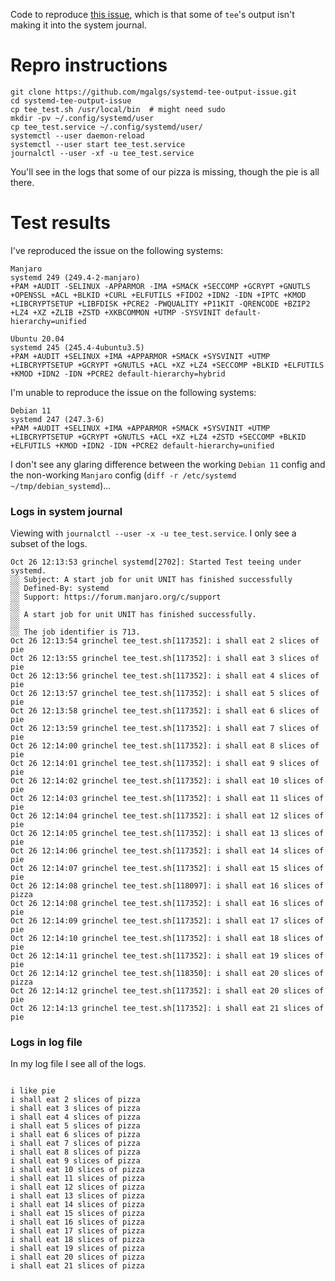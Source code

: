 Code to reproduce [this issue](https://serverfault.com/q/1081172/66928),
which is that some of `tee`'s output isn't making it into the system
journal.

# Repro instructions

```
git clone https://github.com/mgalgs/systemd-tee-output-issue.git
cd systemd-tee-output-issue
cp tee_test.sh /usr/local/bin  # might need sudo
mkdir -pv ~/.config/systemd/user
cp tee_test.service ~/.config/systemd/user/
systemctl --user daemon-reload
systemctl --user start tee_test.service
journalctl --user -xf -u tee_test.service
```

You'll see in the logs that some of our pizza is missing, though the pie is
all there.

# Test results

I've reproduced the issue on the following systems:

```
Manjaro
systemd 249 (249.4-2-manjaro)
+PAM +AUDIT -SELINUX -APPARMOR -IMA +SMACK +SECCOMP +GCRYPT +GNUTLS +OPENSSL +ACL +BLKID +CURL +ELFUTILS +FIDO2 +IDN2 -IDN +IPTC +KMOD +LIBCRYPTSETUP +LIBFDISK +PCRE2 -PWQUALITY +P11KIT -QRENCODE +BZIP2 +LZ4 +XZ +ZLIB +ZSTD +XKBCOMMON +UTMP -SYSVINIT default-hierarchy=unified

Ubuntu 20.04
systemd 245 (245.4-4ubuntu3.5)
+PAM +AUDIT +SELINUX +IMA +APPARMOR +SMACK +SYSVINIT +UTMP +LIBCRYPTSETUP +GCRYPT +GNUTLS +ACL +XZ +LZ4 +SECCOMP +BLKID +ELFUTILS +KMOD +IDN2 -IDN +PCRE2 default-hierarchy=hybrid
```

I'm unable to reproduce the issue on the following systems:

```
Debian 11
systemd 247 (247.3-6)
+PAM +AUDIT +SELINUX +IMA +APPARMOR +SMACK +SYSVINIT +UTMP +LIBCRYPTSETUP +GCRYPT +GNUTLS +ACL +XZ +LZ4 +ZSTD +SECCOMP +BLKID +ELFUTILS +KMOD +IDN2 -IDN +PCRE2 default-hierarchy=unified
```

I don't see any glaring difference between the working `Debian 11` config
and the non-working `Manjaro` config (`diff -r /etc/systemd ~/tmp/debian_systemd`)...

### Logs in system journal

Viewing with `journalctl --user -x -u tee_test.service`. I only see a subset of the logs.

```
Oct 26 12:13:53 grinchel systemd[2702]: Started Test teeing under systemd.
░░ Subject: A start job for unit UNIT has finished successfully
░░ Defined-By: systemd
░░ Support: https://forum.manjaro.org/c/support
░░
░░ A start job for unit UNIT has finished successfully.
░░
░░ The job identifier is 713.
Oct 26 12:13:54 grinchel tee_test.sh[117352]: i shall eat 2 slices of pie
Oct 26 12:13:55 grinchel tee_test.sh[117352]: i shall eat 3 slices of pie
Oct 26 12:13:56 grinchel tee_test.sh[117352]: i shall eat 4 slices of pie
Oct 26 12:13:57 grinchel tee_test.sh[117352]: i shall eat 5 slices of pie
Oct 26 12:13:58 grinchel tee_test.sh[117352]: i shall eat 6 slices of pie
Oct 26 12:13:59 grinchel tee_test.sh[117352]: i shall eat 7 slices of pie
Oct 26 12:14:00 grinchel tee_test.sh[117352]: i shall eat 8 slices of pie
Oct 26 12:14:01 grinchel tee_test.sh[117352]: i shall eat 9 slices of pie
Oct 26 12:14:02 grinchel tee_test.sh[117352]: i shall eat 10 slices of pie
Oct 26 12:14:03 grinchel tee_test.sh[117352]: i shall eat 11 slices of pie
Oct 26 12:14:04 grinchel tee_test.sh[117352]: i shall eat 12 slices of pie
Oct 26 12:14:05 grinchel tee_test.sh[117352]: i shall eat 13 slices of pie
Oct 26 12:14:06 grinchel tee_test.sh[117352]: i shall eat 14 slices of pie
Oct 26 12:14:07 grinchel tee_test.sh[117352]: i shall eat 15 slices of pie
Oct 26 12:14:08 grinchel tee_test.sh[118097]: i shall eat 16 slices of pizza
Oct 26 12:14:08 grinchel tee_test.sh[117352]: i shall eat 16 slices of pie
Oct 26 12:14:09 grinchel tee_test.sh[117352]: i shall eat 17 slices of pie
Oct 26 12:14:10 grinchel tee_test.sh[117352]: i shall eat 18 slices of pie
Oct 26 12:14:11 grinchel tee_test.sh[117352]: i shall eat 19 slices of pie
Oct 26 12:14:12 grinchel tee_test.sh[118350]: i shall eat 20 slices of pizza
Oct 26 12:14:12 grinchel tee_test.sh[117352]: i shall eat 20 slices of pie
Oct 26 12:14:13 grinchel tee_test.sh[117352]: i shall eat 21 slices of pie
```

### Logs in log file

In my log file I see all of the logs.

```

i like pie
i shall eat 2 slices of pizza
i shall eat 3 slices of pizza
i shall eat 4 slices of pizza
i shall eat 5 slices of pizza
i shall eat 6 slices of pizza
i shall eat 7 slices of pizza
i shall eat 8 slices of pizza
i shall eat 9 slices of pizza
i shall eat 10 slices of pizza
i shall eat 11 slices of pizza
i shall eat 12 slices of pizza
i shall eat 13 slices of pizza
i shall eat 14 slices of pizza
i shall eat 15 slices of pizza
i shall eat 16 slices of pizza
i shall eat 17 slices of pizza
i shall eat 18 slices of pizza
i shall eat 19 slices of pizza
i shall eat 20 slices of pizza
i shall eat 21 slices of pizza
```

